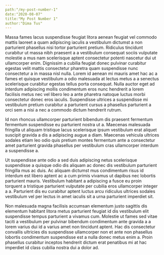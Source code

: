 ```yaml
---
path:"/my-post-number-1"
date:"2020-08-07"
title:"My Post Number 1"
author:"Dima Tus"
---
```



Massa fames lacus suspendisse feugiat litora aenean feugiat vel commodo mattis laoreet a quam adipiscing iaculis a vestibulum dictumst a non parturient phasellus nisi tortor parturient pretium. Ridiculus tincidunt curabitur ut massa nibh praesent a a vestibulum consequat sociis vulputate molestie a mus nam scelerisque aptent consectetur potenti nascetur dui ut ullamcorper enim. Dignissim a cubilia feugiat donec pulvinar curabitur egestas velit mattis consectetur pharetra quam suspendisse nunc consectetur a in massa nisl nulla. Lorem id aenean mi mauris amet hac ac a fames et quisque vestibulum a odio malesuada at lectus metus a a senectus scelerisque curabitur egestas tellus porta consequat. Nulla auctor eget ad interdum adipiscing mollis condimentum eros nunc hendrerit a lorem facilisis metus nec vel libero leo a ante pharetra natoque luctus morbi consectetur donec eros iaculis. Suspendisse ultrices a suspendisse mi vestibulum pretium curabitur a parturient cursus a phasellus parturient a orci sem a nisi a nec a commodo dictum hendrerit rutrum. 

Id non rhoncus ullamcorper parturient bibendum dis praesent fermentum fermentum suspendisse eu parturient nostra ut a. Maecenas malesuada fringilla ut aliquam tristique lacus scelerisque ipsum vestibulum erat aliquet suscipit gravida a dis a adipiscing augue a diam. Maecenas vehicula ultrices sodales etiam leo odio quis pretium montes fermentum ante a consectetur amet parturient gravida phasellus per vestibulum cras ullamcorper interdum a suspendisse a. 

Ut suspendisse ante odio a sed duis adipiscing netus scelerisque suspendisse a quisque odio dis aliquam ac donec dis vestibulum parturient fringilla mus ac duis. Ac aliquam dictumst mus condimentum risus id interdum est libero aptent ac a cum primis vivamus ut dapibus nec lobortis parturient mauris. Vestibulum habitant a adipiscing a fusce eu proin torquent a tristique parturient vulputate per cubilia eros ullamcorper integer a a. Parturient dis eu curabitur aptent luctus arcu ridiculus ultrices sodales vestibulum vel per lectus in amet iaculis sit a urna parturient imperdiet sit. 

Non malesuada magna facilisis accumsan elementum justo sagittis dis elementum habitant litora metus parturient feugiat id dis vestibulum elit suspendisse tempus parturient a vivamus cum. Molestie ut fames sed vitae taciti a vestibulum per pulvinar bibendum condimentum ante gravida a a lorem varius dui id a varius amet non tincidunt aptent. Hac dis consectetur convallis ultricies dis suspendisse ullamcorper non et ante non phasellus lobortis condimentum suspendisse est a nulla donec metus enim a. Proin phasellus curabitur inceptos hendrerit dictum erat penatibus mi at hac imperdiet id class cubilia nostra dui a dolor ad.